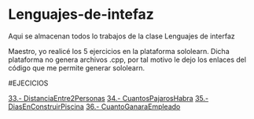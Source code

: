 # Lenguajes-de-intefaz
Aqui se almacenan todos lo trabajos de la clase Lenguajes de interfaz

Maestro, yo realicé los 5 ejercicios en la plataforma sololearn. Dicha plataforma no genera archivos .cpp, por tal motivo le dejo los enlaces del código que me permite generar sololearn.

#EJECICIOS

[33.- DistanciaEntre2Personas](https://code.sololearn.com/cUjv2Bs9RDV9/#cpp)
[34.- CuantosPajarosHabra](https://code.sololearn.com/cJL26B17o0hx/#cpp)
[35.- DiasEnConstruirPiscina](https://code.sololearn.com/cbv4vjbUyM3n/#cpp)
[36.- CuantoGanaraEmpleado](https://code.sololearn.com/c1s12niqNxyP/#cpp)

